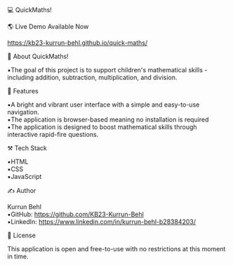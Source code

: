 💻 QuickMaths!

🌎 Live Demo Available Now

https://kb23-kurrun-behl.github.io/quick-maths/

📌 About QuickMaths!

▪️The goal of this project is to support children's mathematical skills - including addition, subtraction, multiplication, and division.

🎯 Features

▪️A bright and vibrant user interface with a simple and easy-to-use navigation.
<br>
▪️The application is browser-based meaning no installation is required
<br>
▪️The application is designed to boost mathematical skills through interactive rapid-fire questions.

⚒️ Tech Stack

▪️HTML
<br>
▪️CSS
<br>
▪️JavaScript

✍️ Author

Kurrun Behl
<br>
▪️GitHub: https://github.com/KB23-Kurrun-Behl
<br>
▪️LinkedIn: https://www.linkedin.com/in/kurrun-behl-b28384203/

📄 License

This application is open and free-to-use with no restrictions at this moment in time.
